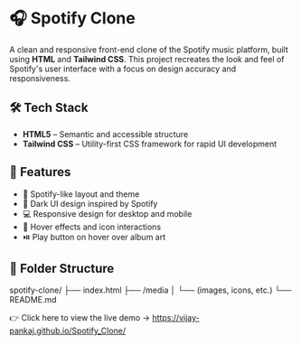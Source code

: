 # 🎧 Spotify Clone

A clean and responsive front-end clone of the Spotify music platform, built using **HTML** and **Tailwind CSS**.
This project recreates the look and feel of Spotify's user interface with a focus on design accuracy and responsiveness.

## 🛠️ Tech Stack

- **HTML5** – Semantic and accessible structure  
- **Tailwind CSS** – Utility-first CSS framework for rapid UI development

## 🚀 Features

- 🎵 Spotify-like layout and theme
- 🎨 Dark UI design inspired by Spotify
- 💻 Responsive design for desktop and mobile
- 🔘 Hover effects and icon interactions
- ⏯️ Play button on hover over album art

## 📁 Folder Structure
spotify-clone/
├── index.html
├── /media
│ └── (images, icons, etc.)
└── README.md

👉 Click here to view the live demo -> https://vijay-pankaj.github.io/Spotify_Clone/
